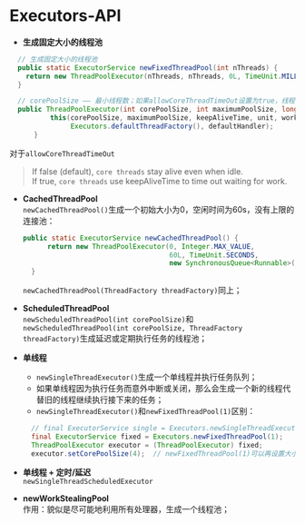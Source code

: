 # Executors-API
* **生成固定大小的线程池**
```Java
  // 生成固定大小的线程池
  public static ExecutorService newFixedThreadPool(int nThreads) {
    return new ThreadPoolExecutor(nThreads, nThreads, 0L, TimeUnit.MILLISECONDS, new LinkedBlockingQueue<Runnable>());
  }  

  // corePoolSize —— 最小线程数；如果allowCoreThreadTimeOut设置为true，线程池最后会减少到0；
  public ThreadPoolExecutor(int corePoolSize, int maximumPoolSize, long keepAliveTime, TimeUnit unit, BlockingQueue<Runnable> workQueue) {
          this(corePoolSize, maximumPoolSize, keepAliveTime, unit, workQueue,
               Executors.defaultThreadFactory(), defaultHandler);
      }
```
对于`allowCoreThreadTimeOut`
> If false (default), `core threads` stay alive even when idle.  
> If true, `core threads` use keepAliveTime to time out waiting for work.

* **CachedThreadPool**  
  `newCachedThreadPool()`生成一个初始大小为0，空闲时间为60s，没有上限的连接池：
  ```Java
  public static ExecutorService newCachedThreadPool() {
        return new ThreadPoolExecutor(0, Integer.MAX_VALUE,
                                      60L, TimeUnit.SECONDS,
                                      new SynchronousQueue<Runnable>());
    }
  ```
  `newCachedThreadPool(ThreadFactory threadFactory)`同上；


* **ScheduledThreadPool**  
`newScheduledThreadPool(int corePoolSize)`和`newScheduledThreadPool(int corePoolSize, ThreadFactory threadFactory)`生成延迟或定期执行任务的线程池；

* **单线程**  
  - `newSingleThreadExecutor()`生成一个单线程并执行任务队列；
  - 如果单线程因为执行任务而意外中断或关闭，那么会生成一个新的线程代替旧的线程继续执行接下来的任务；
  - `newSingleThreadExecutor()`和`newFixedThreadPool(1)`区别：
  ```Java
    // final ExecutorService single = Executors.newSingleThreadExecutor();
    final ExecutorService fixed = Executors.newFixedThreadPool(1);
    ThreadPoolExecutor executor = (ThreadPoolExecutor) fixed;
    executor.setCorePoolSize(4);  // newFixedThreadPool(1)可以再设置大小
  ```

* **单线程 + 定时/延迟**  
`newSingleThreadScheduledExecutor`

* **newWorkStealingPool**  
作用：貌似是尽可能地利用所有处理器，生成一个线程池；
